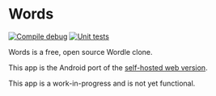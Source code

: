# Words

[![Compile debug](https://github.com/mcarr823/words-compose/actions/workflows/compile.yml/badge.svg)](https://github.com/mcarr823/words-compose/actions/workflows/compile.yml)
[![Unit tests](https://github.com/mcarr823/words-compose/actions/workflows/unittest.yml/badge.svg)](https://github.com/mcarr823/words-compose/actions/workflows/unittest.yml)

Words is a free, open source Wordle clone.

This app is the Android port of the [self-hosted web version](https://github.com/mcarr823/react-words).

This app is a work-in-progress and is not yet functional.
